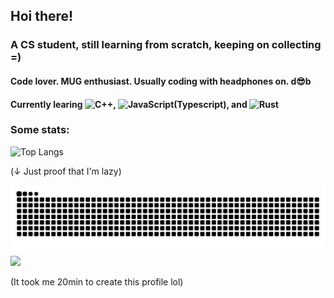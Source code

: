 ## Hoi there!

### A CS student, still learning from scratch, keeping on collecting =)

#### Code lover. MUG enthusiast. Usually coding with headphones on. d😎b

#### Currently learing ![C++](https://img.shields.io/badge/C++-004482?logo=cplusplus&logoColor=white), ![JavaScript](https://img.shields.io/badge/JavaScript-F7DF1E?logo=javascript&logoColor=black)(Typescript), and ![Rust](https://img.shields.io/badge/Rust-000000?logo=rust&logoColor=white)

### Some stats:

![Top Langs](https://github-readme-stats.vercel.app/api/top-langs/?username=Nopthon)

(↓ Just proof that I'm lazy)

<picture>
  <source media="(prefers-color-scheme: dark)" srcset="https://raw.githubusercontent.com/Nopthon/Nopthon/output/github-contribution-grid-snake-dark.svg">
  <source media="(prefers-color-scheme: light)" srcset="https://raw.githubusercontent.com/Nopthon/Nopthon/output/github-contribution-grid-snake.svg">
  <img alt="github contribution grid snake animation" src="https://raw.githubusercontent.com/Nopthon/Nopthon/output/github-contribution-grid-snake.svg">
</picture>

<div align="left">
  <img src="https://pic1.imgdb.cn/item/67bc5a16d0e0a243d40395e6.gif" width="20%" height="auto" />
</div>

(It took me 20min to create this profile lol)
